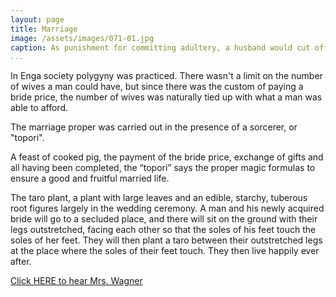 ```yaml
---
layout: page
title: Marriage
image: /assets/images/071-01.jpg
caption: As punishment for committing adultery, a husband would cut off the front of his wife's nose. This woman covers what was once her nose with a leaf.  However, a double standard exists; men are not punished for committing the same act.
...
```




In Enga society polygyny was practiced. There wasn't a limit on the
number of wives a man could have, but since there was the custom
of paying a bride price, the number of wives was naturally tied up with what
a man was able to afford.

The marriage proper was carried out in the presence of a sorcerer, or
"topori".

A feast of cooked pig, the payment of the bride price, exchange of gifts
and all having been completed, the “topori” says the proper magic
formulas to ensure a good and fruitful married life.

The taro plant, a plant with large leaves and an edible, starchy, tuberous
root figures largely in the wedding ceremony. A man and his newly
acquired bride will go to a secluded place, and there will sit on the ground
with their legs outstretched, facing each other so that the soles of his feet
touch the soles of her feet. They will then plant a taro between their
outstretched legs at the place where the soles of their feet touch.
They then live happily ever after.

[Click HERE to hear Mrs. Wagner](audio/070-001.mp3)


